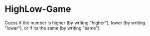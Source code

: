 # HighLow-Game
Guess if the number is higher (by writing "higher"), lower (by writing "lower"), or if its the same (by writing "same").
